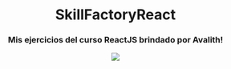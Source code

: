 <h1 align="center"> SkillFactoryReact </h1>

<h3 align="center"> Mis ejercicios del curso ReactJS brindado por Avalith! </h3>

<p align="center">

 <img src="https://i.giphy.com/media/52Fzb15SPPaE67hwnD/giphy.webp" />

</p>
